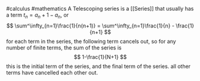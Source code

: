 #calculus #mathematics 
A Telescoping series is a [[Series]] that usually has a term $t_n = a_n+1 - a_n$, or
$$
\sum^\infty_{n=1}\frac{1}{n(n+1)} = \sum^\infty_{n=1}\frac{1}{n} - \frac{1}{n+1}
$$
for each term in the series, the following term cancels out, so for any number of finite terms, the sum of the series is 
$$
1-\frac{1}{N+1}
$$
this is the initial term of the series, and the final term of the series. all other terms have cancelled each other out. 